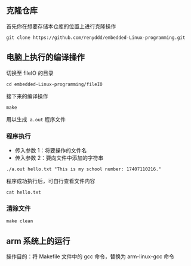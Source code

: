 ## 克隆仓库
首先你在想要存储本仓库的位置上进行克隆操作
```
git clone https://github.com/renyddd/embedded-Linux-programming.git
```

## 电脑上执行的编译操作
切换至 fileIO 的目录
```shell
cd embedded-Linux-programming/fileIO
```
接下来的编译操作
```shell
make
```
用以生成``` a.out``` 程序文件

### 程序执行
- 传入参数 1：将要操作的文件名
- 传入参数 2：要向文件中添加的字符串
```shell
./a.out hello.txt "This is my school number: 17407110216."
```
程序成功执行后，可自行查看文件内容
```shell
cat hello.txt
```
### 清除文件
```shell
make clean
```

## arm 系统上的运行
操作目的：将 Makefile 文件中的 gcc 命令，替换为 arm-linux-gcc 命令
